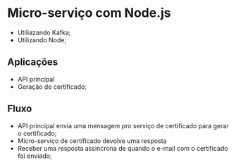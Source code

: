 # Micro-serviço com Node.js

- Utiliazando Kafka;
- Utilizando Node;

## Aplicações

- API principal
- Geração de certificado;

## Fluxo

- API principal envia uma mensagem pro serviço de certificado para gerar o certificado;
- Micro-serviço de certificado devolve uma resposta 
- Receber uma resposta assincrona de quando o e-mail com o certificado foi enviado;

